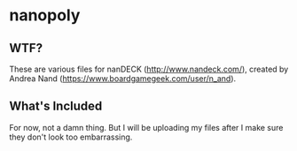 # nanopoly
## WTF?
These are various files for nanDECK (http://www.nandeck.com/), created by Andrea Nand (https://www.boardgamegeek.com/user/n_and). 

## What's Included
For now, not a damn thing. But I will be uploading my files after I make sure they don't look too embarrassing.
